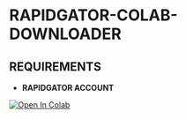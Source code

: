 # RAPIDGATOR-COLAB-DOWNLOADER
## REQUIREMENTS
- **RAPIDGATOR ACCOUNT**

<a href="https://colab.research.google.com/github/javsubs91/RAPIDGATOR-COLAB-DOWNLOADER/blob/main/rapidgator_for_colab.ipynb" target="_parent"><img src="https://colab.research.google.com/assets/colab-badge.svg" alt="Open In Colab"/>
